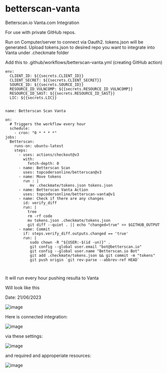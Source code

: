 # betterscan-vanta
Betterscan.io Vanta.com Integration

For use with private GitHub repos.

Run on Computer/server to connect via Oauth2. tokens.json will be generated. Upload tokens.json to desired repo you want to integrate into Vanta under .checkmate folder

Add this to .github/workflows/betterscan-vanta.yml (creating GitHub action)


```
env:
  CLIENT_ID: ${{secrets.CLIENT_ID}}
  CLIENT_SECRET: ${{secrets.CLIENT_SECRET}}
  SOURCE_ID: ${{secrets.SOURCE_ID}}
  RESOURCE_ID_VULNCOMP: ${{secrets.RESOURCE_ID_VULNCOMP}}
  RESOURCE_ID_SAST: ${{secrets.RESOURCE_ID_SAST}}
  LIC: ${{secrets.LIC}}
  

name: Betterscan Scan Vanta

on:
  # Triggers the workflow every hour
  schedule:
    - cron: "0 * * * *"
jobs:
  Betterscan:
    runs-on: ubuntu-latest
    steps:
      - uses: actions/checkout@v3
        with:
          fetch-depth: 0
      - name: Betterscan Scan
        uses: topcodersonline/betterscan@v3
      - name: Move tokens
        run : |
           mv .checkmate/tokens.json tokens.json
      - name: Betterscan Vanta Action
        uses: topcodersonline/betterscan-vanta@v1
      - name: Check if there are any changes
        id: verify_diff
        run: |
          tree
          rm -rf code
          mv tokens.json .checkmate/tokens.json
          git diff --quiet . || echo "changed=true" >> $GITHUB_OUTPUT
      - name: Commit
        if: steps.verify_diff.outputs.changed == 'true'
        run: |
           sudo chown -R "${USER:-$(id -un)}" .
           git config --global user.email "bot@betterscan.io"
           git config --global user.name "Betterscan.io Bot"
           git add .checkmate/tokens.json && git commit -m "tokens"
           git push origin `git rev-parse --abbrev-ref HEAD`

  
```

It will run every hour pushing resulta to Vanta

Will look like this

Date: 21/06/2023

![image](https://github.com/marcinguy/betterscan-vanta/assets/20355405/a1b25054-330e-4637-959d-c8c232bfb837)

Here is connected integration:

![image](https://github.com/marcinguy/betterscan-vanta/assets/20355405/a1f24f9c-ff5a-4191-8368-3f2417000b89)

via these settings:

![image](https://github.com/marcinguy/betterscan-vanta/assets/20355405/230127dc-5831-498a-a9ad-e708e15764cc)


and required and approperiate resources:

![image](https://github.com/marcinguy/betterscan-vanta/assets/20355405/b6f17219-c519-4915-a70a-861812535903)

